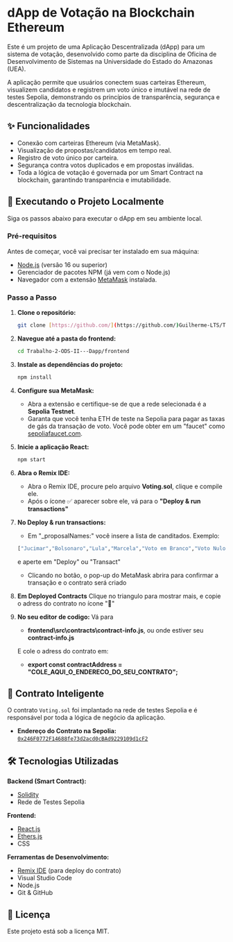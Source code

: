 # dApp de Votação na Blockchain Ethereum

Este é um projeto de uma Aplicação Descentralizada (dApp) para um sistema de votação, desenvolvido como parte da disciplina de Oficina de Desenvolvimento de Sistemas na Universidade do Estado do Amazonas (UEA).

A aplicação permite que usuários conectem suas carteiras Ethereum, visualizem candidatos e registrem um voto único e imutável na rede de testes Sepolia, demonstrando os princípios de transparência, segurança e descentralização da tecnologia blockchain.

## ✨ Funcionalidades

* Conexão com carteiras Ethereum (via MetaMask).
* Visualização de propostas/candidatos em tempo real.
* Registro de voto único por carteira.
* Segurança contra votos duplicados e em propostas inválidas.
* Toda a lógica de votação é governada por um Smart Contract na blockchain, garantindo transparência e imutabilidade.

## 🚀 Executando o Projeto Localmente

Siga os passos abaixo para executar o dApp em seu ambiente local.

### Pré-requisitos

Antes de começar, você vai precisar ter instalado em sua máquina:
* [Node.js](https://nodejs.org/) (versão 16 ou superior)
* Gerenciador de pacotes NPM (já vem com o Node.js)
* Navegador com a extensão [MetaMask](https://metamask.io/) instalada.

### Passo a Passo

1.  **Clone o repositório:**
    ```bash
    git clone [https://github.com/](https://github.com/)Guilherme-LTS/Trabalho-2-ODS-II---Dapp.git
    ```

2.  **Navegue até a pasta do frontend:**
    ```bash
    cd Trabalho-2-ODS-II---Dapp/frontend
    ```

3.  **Instale as dependências do projeto:**
    ```bash
    npm install
    ```

4.  **Configure sua MetaMask:**
    * Abra a extensão e certifique-se de que a rede selecionada é a **Sepolia Testnet**.
    * Garanta que você tenha ETH de teste na Sepolia para pagar as taxas de gás da transação de voto. Você pode obter em um "faucet" como [sepoliafaucet.com](https://sepoliafaucet.com/).

5.  **Inicie a aplicação React:**
    ```bash
    npm start
    ```

6.  **Abra o Remix IDE:**
    * Abra o Remix IDE, procure pelo arquivo **Voting.sol**, clique e compile ele.
    * Após o ícone ✅ aparecer sobre ele, vá para o **"Deploy & run transactions"**

7.  **No Deploy & run transactions:**
    * Em "_proposalNames:" você insere a lista de canditados. Exemplo: 
    ```bash
    ["Jucimar","Bolsonaro","Lula","Marcela","Voto em Branco","Voto Nulo"]
    ``` 
    e aperte em "Deploy" ou "Transact"
    * Clicando no botão, o pop-up do MetaMask abrira para confirmar a transação e o contrato será criado

8.  **Em Deployed Contracts**
    Clique no triangulo para mostrar mais, e copie o adress do contrato no ícone "📄"

9.  **No seu editor de codigo:**
    Vá para
    * **frontend\src\contracts\contract-info.js**, ou onde estiver seu **contract-info.js**
  
    
    E cole o adress do contrato em:
    * **export const contractAddress = "COLE_AQUI_O_ENDERECO_DO_SEU_CONTRATO";**


## 📄 Contrato Inteligente

O contrato `Voting.sol` foi implantado na rede de testes Sepolia e é responsável por toda a lógica de negócio da aplicação.

* **Endereço do Contrato na Sepolia:**
    [`0x246F0772F14688fe73d2acd0cBAd9229109d1cF2`](0x246F0772F14688fe73d2acd0cBAd9229109d1cF2)

## 🛠️ Tecnologias Utilizadas

**Backend (Smart Contract):**
* [Solidity](https://soliditylang.org/)
* Rede de Testes Sepolia

**Frontend:**
* [React.js](https://reactjs.org/)
* [Ethers.js](https://ethers.io/)
* CSS

**Ferramentas de Desenvolvimento:**
* [Remix IDE](https://remix.ethereum.org/) (para deploy do contrato)
* Visual Studio Code
* Node.js
* Git & GitHub




<!--## 👨‍💻 Autor

Desenvolvido por:

* **Guilherme Lucas**-->

## 📝 Licença

Este projeto está sob a licença MIT.

